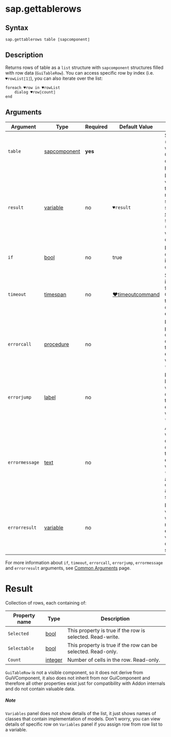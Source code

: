 ﻿# sap.gettablerows

## Syntax

```G1ANT
sap.gettablerows table ⟦sapcomponent⟧
```

## Description
Returns rows of table as a `list` structure with `sapcomponent` structures filled 
with row data (`GuiTableRow`). You can access specific row by index (i.e. `♥rowList⟦1⟧`),
you can also iterate over the list:
```g1ant
foreach ♥row in ♥rowList
    dialog ♥row⟦count⟧
end
```


## Arguments

| Argument         | Type                                                              | Required | Default Value   | Description                                                  |
| ---------------- | ----------------------------------------------------------------- | -------- | --------------- | ------------------------------------------------------------ |
| `table`         | [sapcomponent](../../../Structures/SapComponentStructure.md)      | **yes**  |                 | Source table (`sapcomponent` with GuiTableControl or `text` with path). |
| `result`        | [variable](/G1ANT.Addons/G1ANT.Language/Structures/VariableStructure.md)  | no       | `♥result`     | Name of a variable where the command's result will be stored ([list](/G1ANT.Addons/G1ANT.Language/Structures/ListStructure.md) structure of [sapcomponent](../../../Structures/SapComponentStructure.md) structure (GuiTableRow) with row components) |
| `if`            | [bool](/G1ANT.Addons/G1ANT.Language/Structures/BooleanStructure.md)        | no       | true           | Executes the command only if a specified condition is true   |
| `timeout`      | [timespan](/G1ANT.Addons/G1ANT.Language/Structures/TimeSpanStructure.md)   | no       | [♥timeoutcommand](/G1ANT.Addons/G1ANT.Addon.Core//Variables/TimeoutCommandVariable.md) | Specifies time in milliseconds for G1ANT.Robot to wait for the command to be executed |
| `errorcall`    | [procedure](/G1ANT.Addons/G1ANT.Language/Structures/ProcedureStructure.md) | no       |                | Name of a procedure to call when the command throws an exception or when a given `timeout` expires |
| `errorjump`    | [label](/G1ANT.Addons/G1ANT.Language/Structures/LabelStructure.md)         | no       |                | Name of the label to jump to when the command throws an exception or when a given `timeout` expires |
| `errormessage` | [text](/G1ANT.Addons/G1ANT.Language/Structures/TextStructure.md)           | no       |                | A message that will be shown in case the command throws an exception or when a given `timeout` expires, and no `errorjump` argument is specified |
| `errorresult`  | [variable](/G1ANT.Addons/G1ANT.Language/Structures/VariableStructure.md)   | no       |                | Name of a variable that will store the returned exception. The variable will be of [error](/G1ANT.Addons/G1ANT.Language/Structures/ErrorStructure.md) structure |

For more information about `if`, `timeout`, `errorcall`, `errorjump`, `errormessage` and `errorresult` arguments, see [Common Arguments](/appendices/common-arguments.md) page.

# Result

Collection of rows, each containing of:

| Property name         | Type                                                         | Description                                                  |
| ---------------- | ------------------------------------------------------------ | ------------------------------------------------------------ |
| `Selected`   | [bool](/G1ANT.Addons/G1ANT.Language/Structures/BooleanStructure.md) | This property is true if the row is selected. Read-write. |
| `Selectable` | [bool](/G1ANT.Addons/G1ANT.Language/Structures/BooleanStructure.md) | This property is true if the row can be selected. Read-only. |
| `Count`      | [integer](/G1ANT.Addons/G1ANT.Language/Structures/IntegerStructure.md) | Number of cells in the row. Read-only. |

`GuiTableRow` is not a visible component, so it does not derive from GuiVComponent, it also 
does not inherit from nor GuiComponent and therefore all other properties exist just for compatibility
with Addon internals and do not contain valuable data.

##### Note
`Variables` panel does not show details of the list, it just shows names of classes
that contain implementation of models. Don't worry, you can view details of specific
row on `Variables` panel if you assign row from row list to a variable.
